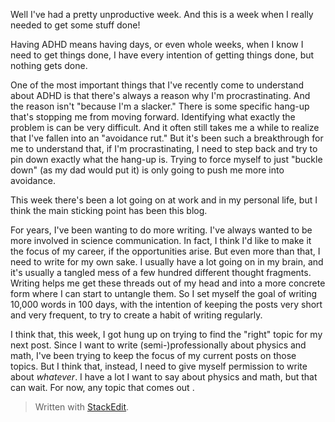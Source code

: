 Well I've had a pretty unproductive week. And this is a week when I really needed to get some stuff done!

Having ADHD means having days, or even whole weeks, when I know I need to get things done, I have every intention of getting things done, but nothing gets done.

One of the most important things that I've recently come to understand about ADHD is that there's always a reason why I'm procrastinating. And the reason isn't "because I'm a slacker." There is some specific hang-up that's stopping me from moving forward. Identifying what exactly the problem is can be very difficult. And it often still takes me a while to realize that I've fallen into an "avoidance rut." But it's been such a breakthrough for me to understand that, if I'm procrastinating, I need to step back and try to pin down exactly what the hang-up is. Trying to force myself to just "buckle down" (as my dad would put it) is only going to push me more into avoidance.

This week there's been a lot going on at work and in my personal life, but I think the main sticking point has been this blog.

For years, I've been wanting to do more writing. I've always wanted to be more involved in science communication. In fact, I think I'd like to make it the focus of my career, if the opportunities arise. But even more than that, I need to write for my own sake. I usually have a lot going on in my brain, and it's usually a tangled mess of a few hundred different thought fragments. Writing helps me get these threads out of my head and into a more concrete form where I can start to untangle them. So I set myself the goal of writing 10,000 words in 100 days, with the intention of keeping the posts very short and very frequent, to try to create a habit of writing regularly. 

I think that, this week, I got hung up on trying to find the "right" topic for my next post. Since I want to write (semi-)professionally about physics and math, I've been trying to keep the focus of my current posts on those topics. But I think that, instead, I need to give myself permission to write about *whatever*. I have a lot I want to say about physics and math, but that can wait. For now, any topic that comes out .



> Written with [StackEdit](https://stackedit.io/).
<!--stackedit_data:
eyJoaXN0b3J5IjpbMTY1NjQ3MTA3OSwtMTA4NTAxNDExNywyMT
E3MDY5OTI3LC0yMzEzMzMwMDIsNzQxOTY5ODc3XX0=
-->